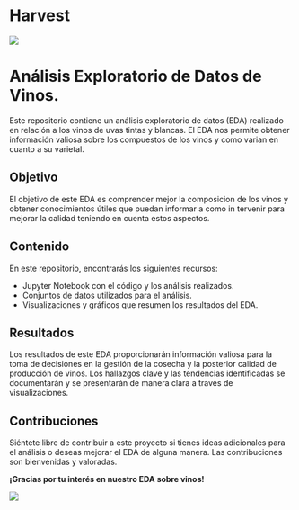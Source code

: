 # Harvest
![](https://www.mendozapost.com/files/image/14/14896/54f7483e88f1c.jpg)

# Análisis Exploratorio de Datos de Vinos.

Este repositorio contiene un análisis exploratorio de datos (EDA) realizado en relación a los vinos de uvas tintas y blancas. El EDA nos permite obtener información valiosa sobre los compuestos de los vinos y como varian en cuanto a su varietal.

## Objetivo

El objetivo de este EDA es comprender mejor la composicion de los vinos y obtener conocimientos útiles que puedan informar a como in tervenir para mejorar la calidad teniendo en cuenta estos aspectos.

## Contenido

En este repositorio, encontrarás los siguientes recursos:

- Jupyter Notebook con el código y los análisis realizados.
- Conjuntos de datos utilizados para el análisis.
- Visualizaciones y gráficos que resumen los resultados del EDA.

## Resultados

Los resultados de este EDA proporcionarán información valiosa para la toma de decisiones en la gestión de la cosecha y la posterior calidad de producción de vinos. Los hallazgos clave y las tendencias identificadas se documentarán y se presentarán de manera clara a través de visualizaciones.

## Contribuciones

Siéntete libre de contribuir a este proyecto si tienes ideas adicionales para el análisis o deseas mejorar el EDA de alguna manera. Las contribuciones son bienvenidas y valoradas.


**¡Gracias por tu interés en nuestro EDA sobre vinos!** 

![](https://img.freepik.com/vector-gratis/set-gafas-transparentes-vino-blanco-tinto_1441-111.jpg?w=740&t=st=1694032975~exp=1694033575~hmac=a2787e8d128acfd92816692be6c16b39f5ac4888d6c17dd6b562d361ef706c6b)

 
